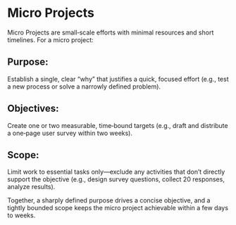 # Micro Projects
Micro Projects are small‐scale efforts with minimal resources and short timelines. For a micro project:

## Purpose:
Establish a single, clear “why” that justifies a quick, focused effort (e.g., test a new process or solve a narrowly defined problem).

## Objectives:
Create one or two measurable, time‐bound targets (e.g., draft and distribute a one‐page user survey within two weeks).

## Scope:
Limit work to essential tasks only—exclude any activities that don’t directly support the objective (e.g., design survey questions, collect 20 responses, analyze results).

Together, a sharply defined purpose drives a concise objective, and a tightly bounded scope keeps the micro project achievable within a few days to weeks.